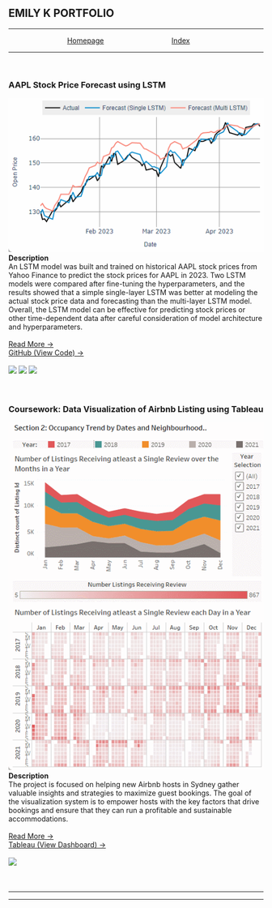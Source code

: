 ## EMILY K PORTFOLIO

---

<span style="color:white">&emsp;&emsp;&emsp;&emsp;&emsp;&emsp;&emsp;&emsp;</span>
[Homepage](./)
<span style="color:white">&emsp;&emsp;&emsp;&emsp;&emsp;&emsp;&emsp;&emsp;&emsp;</span>
[Index](./pages/pageindex.md)

---

<br>

<a name="projectpage1"></a>
### AAPL Stock Price Forecast using LSTM
[![insert image](/images/mainplot_blink.gif)](./pages/projectpage1.html)
<br>
**Description**
<br>
An LSTM model was built and trained on historical AAPL stock prices from Yahoo Finance to predict the stock prices for AAPL in 2023. 
Two LSTM models were compared after fine-tuning the hyperparameters, and the results showed that a simple single-layer LSTM was better at modeling the actual stock price data and forecasting than the multi-layer LSTM model. 
<br>
Overall, the LSTM model can be effective for predicting stock prices or other time-dependent data after careful consideration of model architecture and hyperparameters.
<br>
<br>
[Read More &#x2192;](./pages/projectpage1.html)
<br>
[GitHub (View Code) &#x2192;](https://github.com/MK-ek11/stock_price_forecast_with_LSTM)
<br>
<br>
[![](https://img.shields.io/badge/-Jupyter-white?logo=jupyter&style=plastic)](#)
[![](https://img.shields.io/badge/-Python-white?logo=python&style=plastic)](#)
[![](https://img.shields.io/badge/-PyTorch-%23EE4C2C?logo=pytorch&logoColor=white&style=plastic)](#)
<br>
<br>
<br>


<a name="cwpage4"></a>
### Coursework: Data Visualization of Airbnb Listing using Tableau
[![insert image](/images/tableau1.gif)](./pages/cwpage4.html)
<br>
**Description**
<br>
The project is focused on helping new Airbnb hosts in Sydney gather valuable insights and strategies to maximize guest bookings. 
The goal of the visualization system is to empower hosts with the key factors that drive bookings and ensure that they can run a profitable and sustainable accommodations.
<br>
<br>
[Read More &#x2192;](./pages/cwpage4.html)
<br>
[Tableau (View Dashboard) &#x2192;](https://public.tableau.com/views/DashboardObjective2/DashboardObjective2?:language=en-US&:display_count=n&:origin=viz_share_link)
<br>
<br>
[![](https://img.shields.io/badge/-Tableau-white?logo=tableau&style=plastic)](#)
<br>
<br>
<br>

<!---
<a name="cwpage3"></a>
### Coursework: Implementation of XAI and Adversarial Attack on Pre-Trained CNN Models
Insert Image
<br>
Insert Description 
<br>
<br>
[Read More &#x2192;](#)
<br>
[GitHub (View Code)](#)
<br>
<br>
[![](https://img.shields.io/badge/-Jupyter-white?logo=jupyter&style=plastic)](#)
[![](https://img.shields.io/badge/-Python-white?logo=python&style=plastic)](#)
[![](https://img.shields.io/badge/-Keras-%23D00000?logo=keras&style=plastic)](#)
<br>
<br>
<br>


<a name="cwpage2"></a>
### Coursework: Write a Code to Implement Fuzzy Clustering using EM Algorithm
Insert Image
<br>
Insert Description 
<br>
<br>
[Read More &#x2192;](#)
<br>
[GitHub (View Code)](#)
<br>
<br>
[![](https://img.shields.io/badge/-Python-white?logo=python&style=plastic)](#)
[![](https://img.shields.io/badge/-NumPy-%23013243?logo=numpy&style=plastic)](#)
[![](https://img.shields.io/badge/-Pandas-%23150458?logo=pandas&style=plastic)](#)
<br>
<br>
<br>


<a name="cwpage1"></a>
### Coursework: Write a Code to Implement Nested-Loop Algorithm for Outlier Detection
Insert Image
<br>
Insert Description 
<br>
<br>
[Read More &#x2192;](#)
<br>
[GitHub (View Code)](#)
<br>
<br>
[![](https://img.shields.io/badge/-Python-white?logo=python&style=plastic)](#)
[![](https://img.shields.io/badge/-NumPy-%23013243?logo=numpy&style=plastic)](#)
[![](https://img.shields.io/badge/-Pandas-%23150458?logo=pandas&style=plastic)](#)
<br>
<br>
<br>
-->


---

---

<!---
<sub><sup>Hosted on Github Pages : [MK-ek11/emilyportfolio](https://github.com/MK-ek11/emilyportfolio)</sup></sub>
-->
